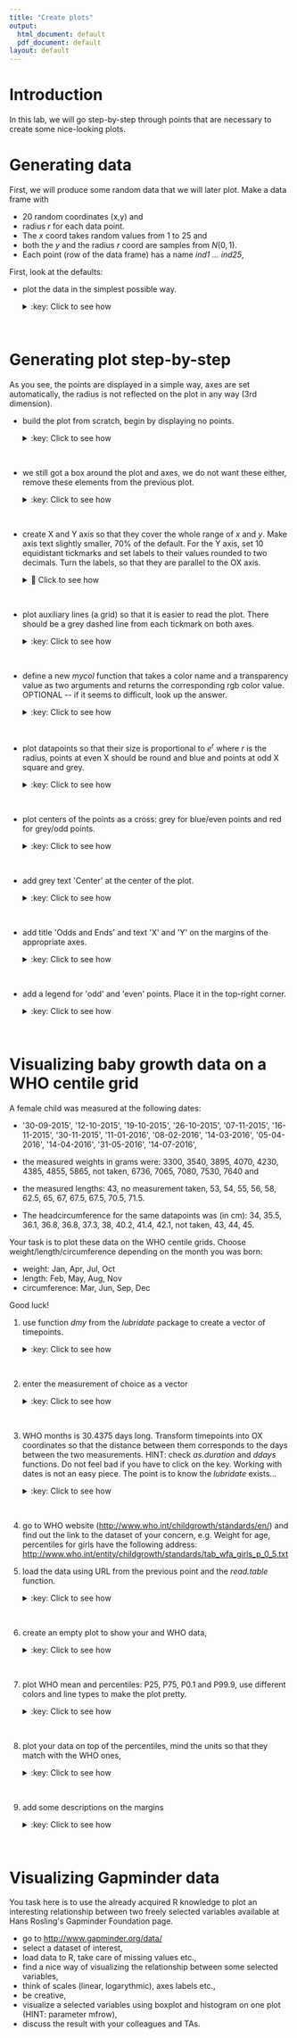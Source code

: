 ```yaml
---
title: "Create plots"
output:
  html_document: default
  pdf_document: default
layout: default
---
```


# Introduction
In this lab, we will go step-by-step through points that are necessary
to create some nice-looking plots.

# Generating data
First, we will produce some random data that we will later plot.
Make a data frame with

- 20 random coordinates (x,y) and
- radius $r$ for each data point.
- The *x* coord takes random values from 1 to 25 and
- both the *y* and the radius *r* coord are samples from $N(0,1)$.
- Each point (row of the data frame) has a name *ind1 ... ind25*,

First, look at the defaults:

- plot the data in the simplest possible way.
	<details>
	<summary>:key: Click to see how</summary>
	<pre>

		#20 random datapoints
		x <- sample(c(1:25), size=20, replace=T)
		y <- rnorm(n=20, mean=0, sd=1) # sample from normal
		r <- rnorm(n=20, mean=0, sd=1) # radius from normal
		names <- paste("ind", 1:20, sep="") # assign some names
		data <- data.frame(cbind(X=x,Y=y, R=r), row.names=names)
		plot(data[,1:2])
	</pre>
	</details>
<br>

# Generating plot step-by-step<a id="orgheadline3"></a>
As you see, the points are displayed in a simple way, axes are set
automatically, the radius is not reflected on the plot in any way (3rd
dimension).

- build the plot from scratch, begin by displaying no points.
	<details>
	<summary>:key: Click to see how</summary>
	<pre>

		plot(data[,1:2], type='n')

	</pre>
	</details>
<br>

- we still got a box around the plot and axes, we do not want these
  either, remove these elements from the previous plot.
    <details>
    <summary>:key: Click to see how</summary>
    <pre>

		plot(data[,1:2], type='n',xaxt='n', yaxt='n',
		xlab="", ylab="", frame.plot=F)
	</pre>
	</details>
<br>

- create X and Y axis so that they cover the whole range of *x* and
  *y*. Make axis text slightly smaller, 70% of the default. For the Y
  axis, set 10 equidistant tickmarks and set labels to their values
  rounded to two decimals. Turn the labels, so that they are parallel
  to the OX axis.
	  <details>
	  <summary>:key: Click to see how</summary>
	  <pre>

		#Create X axis
		coords.x <- seq(min(data$X),max(data$X), by=1)
		axis(side=1, # 1-left, 2-top, 3-right, 4-bottom
		at=coords.x, # coordinates for tickmarks
		cex.axis=.7 # make labels smaller
		)
		#Create Y axis
		#we want 10 tickmarks along the data range
		coords.y <- seq(min(data$Y), max(data$Y), length.out=10)
		#and our labels will be the rounded values of y
		labels.y <- round(coords.y, digits=2)
		axis(side=2,
		at=coords.y,
		labels=labels.y, # we want specific labels
		las=2 # turn the text so it is parallel to OX
		)
	 </pre>
	 </details>
<br>

- plot auxiliary lines (a grid) so that it is easier to read the
  plot. There should be a grey dashed line from each tickmark on both
  axes.
  <details>
  <summary>:key: Click to see how</summary>
  <pre>

		abline(v=coords.x, col="darkgrey", lty=3)
		abline(h=coords.y, col="darkgrey", lty=3)
		#you could also use grid()
  </pre>
  </details>
<br>

- define a new *mycol* function that takes a color name and a
  transparency value as two arguments and returns the corresponding
  rgb color value. OPTIONAL -- if it seems to difficult, look up the
  answer.
  <details>
  <summary>:key: Click to see how</summary>
  <pre>

		#Function for adding transparency to a given color.
		mycol <- function(colname="olivedrab", transparency=.5) {
		#convert color name to its RGB value and add the desired
		#transparency
			color <- c(as.vector(col2rgb(colname))/255, transparency)
		# and make a new color from the above
		    color <- rgb(color[1], color[2], color[3], color[4])
		return(color)
		}
   </pre>
   </details>
<br>

- plot datapoints so that their size is proportional to $e^r$ where
  $r$ is the radius, points at even X should be round and blue and
  points at odd X square and grey.
  <details>
  <summary>:key: Click to see how</summary>
  <pre>

		#Plot radii
		points(data[data$X%%2 == 0,], pch=19,
		cex=exp(r), col=mycol("slateblue", .5))
			points(data[data$X%%2 != 0,], pch=15,
		cex=exp(r), col=mycol("grey", .5))
   </pre>
   </details>
<br>

- plot centers of the points as a cross: grey for blue/even points and
  red for grey/odd points.
  <details>
  <summary>:key: Click to see how</summary>
  <pre>

		points(data[data$X%%2 == 0,], pch=3, cex=1, col="darkgrey")
		points(data[data$X%%2 != 0,], pch=3, cex=1, col="red")
  </pre>
  </details>
<br>

- add grey text 'Center' at the center of the plot.
  <details>
  <summary>:key: Click to see how</summary>
  <pre>

		center.x <- mean(range(data[,1]))
		center.y <- mean(range(data[,2]))
		text(x=center.x, y=center.y, "Center", col="lightgrey")
  </pre>
  </details>
<br>

- add title 'Odds and Ends' and text 'X' and 'Y' on the margins of the
  appropriate axes.
  <details>
  <summary>:key: Click to see how</summary>
  <pre>

		title("Odds and Ends")
		mtext("Y", side=2, line=3, cex.lab=1,las=2, col="blue")
		mtext("X", side=1, line=3, cex.lab=1,las=1, col="blue")
  </pre>
  </details>
<br>

- add a legend for 'odd' and 'even' points. Place it in the top-right
  corner.
  <details>
  <summary>:key: Click to see how</summary>
  <pre>

		legend('topright',
		legend=c("odd", "even"),
		col=c(mycol("slateblue", .5), mycol("grey", .5)),
		pch=c(19,15),
		cex=1,
		pt.cex=1.2,
		title="Legend",
		bty='n'
       )
  </pre>
  </details>
<br>

# Visualizing baby growth data on a WHO centile grid<a id="orgheadline4"></a>

A female child was measured at the following dates:

- '30-09-2015', '12-10-2015', '19-10-2015', '26-10-2015',
  '07-11-2015', '16-11-2015', '30-11-2015', '11-01-2016',
  '08-02-2016', '14-03-2016', '05-04-2016', '14-04-2016',
  '31-05-2016', '14-07-2016',

- the measured weights in grams were: 3300, 3540, 3895, 4070, 4230,
  4385, 4855, 5865, not taken, 6736, 7065, 7080, 7530, 7640 and
- the measured lengths: 43, no measurement taken, 53, 54, 55, 56, 58,
  62.5, 65, 67, 67.5, 67.5, 70.5, 71.5.
- The headcircumference for the same datapoints was (in cm): 34, 35.5,
  36.1, 36.8, 36.8, 37.3, 38, 40.2, 41.4, 42.1, not taken, 43, 44, 45.

Your task is to plot these data on the WHO centile grids. Choose
weight/length/circumference depending on the month you was born:

  - weight: Jan, Apr, Jul, Oct
  - length: Feb, May, Aug, Nov
  - circumference: Mar, Jun, Sep, Dec

Good luck!

1. use function *dmy* from the *lubridate* package to create a vector of timepoints.
   <details>
   <summary>:key: Click to see how</summary>
   <pre>

		library(lubridate)
		timepoints <- dmy(c('30-09-2015', '12-10-2015',
		'19-10-2015', '26-10-2015', '07-11-2015', '16-11-2015',
		'30-11-2015', '11-01-2016', '08-02-2016', '14-03-2016',
		'05-04-2016', '14-04-2016', '31-05-2016', '14-07-2016'))

   </pre>
   </details>
<br>

2. enter the measurement of choice as a vector
   <details>
   <summary>:key: Click to see how</summary>
   <pre>

		weight <- c(3300, 3540, 3895, 4070, 4230, 4385, 4855, 5865, NA, 6736, 7065, 7080, 7530, 7640)
		length <- c(43,NA,53,54,55,56,58,62.5,65,67,67.5,67.5,70.5,71.5)
		head <- c(34,35.5,36.1,36.8,36.8,37.3,38,40.2,41.4,42.1,NA,43,44,45)

   </pre>
   </details>
<br>

3. WHO months is 30.4375 days long. Transform timepoints into OX
   coordinates so that the distance between them corresponds to the
   days between the two measurements. HINT: check *as.duration* and
   *ddays* functions. Do not feel bad if you have to click on the
   key. Working with dates is not an easy piece. The point is to know
   the *lubridate* exists...
   <details>
   <summary>:key: Click to see how</summary>
   <pre>

		who.month <- 30.4375 #days
		xpoints <- as.duration(timepoints[1] %--% timepoints) / ddays(1) / who.month

   </pre>
   </details>
<br>

4. go to WHO website (http://www.who.int/childgrowth/standards/en/)
   and find out the link to the dataset of your concern, e.g. Weight
   for age, percentiles for girls have the following address:
   http://www.who.int/entity/childgrowth/standards/tab_wfa_girls_p_0_5.txt

5. load the data using URL from the previous point and the
   *read.table* function.
   <details>
   <summary>:key: Click to see how</summary>
   <pre>

		uri <- "http://www.who.int/entity/childgrowth/standards/tab_wfa_girls_p_0_5.txt"
		#uri <- "http://www.who.int/entity/childgrowth/standards/second_set/tab_hcfa_girls_p_0_5.txt"
		#uri <- "http://www.who.int/entity/childgrowth/standards/tab_lhfa_girls_p_0_2.txt"
		myData <-read.table(uri, header=T, sep='\t')

   </pre>
   </details>
<br>

6. create an empty plot to show your and WHO data,
   <details>
   <summary>:key: Click to see how</summary>
   <pre>

		plot(1, xlim=c(0, max(myData$Month)), type='n', bty='n',
		ylim=c(0, max(myData[,c(5:19)])), las=1, xlab='Month', ylab='kg',
		cex.axis=.7)
		grid()

   </pre>
   </details>
<br>

7. plot WHO mean and percentiles: P25, P75, P0.1 and P99.9, use
   different colors and line types to make the plot pretty.
   <details>
   <summary>:key: Click to see how</summary>
   <pre>

		lines(myData$M, col='grey', lty=1)
		lines(myData$P25, col='blue', lty=2)
		lines(myData$P75, col='blue', lty=2)
		lines(myData$P01, col='tomato', lty=2)
		lines(myData$P999, col='tomato', lty=2)

   </pre>
   </details>
<br>

8. plot your data on top of the percentiles, mind the units so that
   they match with the WHO ones,
   <details>
   <summary>:key: Click to see how</summary>
   <pre>

		points(xpoints, weight/1000, pch=3, type='l', cex=.5)
		points(xpoints, weight/1000, pch=3, type='p', cex=.5)

   </pre>
   </details>
<br>

9. add some descriptions on the margins
   <details>
   <summary>:key: Click to see how</summary>
   <pre>

		mtext(text = c('P0.1','P25','P75','P99.9'), side = 4,
		at=myData[dim(myData)[1], c('P01','P25','P75','P999')],
		las=1, cex=.5)
   </pre>
   </details>
<br>

# Visualizing Gapminder data<a id="orgheadline4"></a>
You task here is to use the already acquired R knowledge to plot an
interesting relationship between two freely selected variables
available at Hans Rosling's Gapminder Foundation page.

- go to http://www.gapminder.org/data/
- select a dataset of interest,
- load data to R, take care of missing values etc.,
- find a nice way of visualizing the relationship between some
  selected variables,
- think of scales (linear, logarythmic), axes labels etc.,
- be creative,
- visualize a selected variables using boxplot and histogram on one
  plot (HINT: parameter mfrow),
- discuss the result with your colleagues and TAs.
